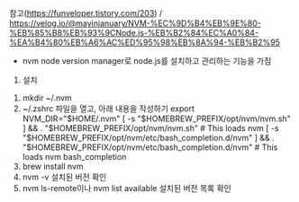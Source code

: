 참고(https://funveloper.tistory.com/203) / https://velog.io/@mayinjanuary/NVM-%EC%9D%B4%EB%9E%80-%EB%85%B8%EB%93%9CNode.js-%EB%B2%84%EC%A0%84-%EA%B4%80%EB%A6%AC%ED%95%98%EB%8A%94-%EB%B2%95

* nvm
node version manager로 node.js를 설치하고 관리하는 기능을 가짐

1. 설치
1) mkdir ~/.nvm
2) ~/.zshrc 파일을 열고, 아래 내용을 작성하기
 export NVM_DIR="$HOME/.nvm"
[ -s "$HOMEBREW_PREFIX/opt/nvm/nvm.sh" ] && \. "$HOMEBREW_PREFIX/opt/nvm/nvm.sh" # This loads nvm
[ -s "$HOMEBREW_PREFIX/opt/nvm/etc/bash_completion.d/nvm" ] && \. "$HOMEBREW_PREFIX/opt/nvm/etc/bash_completion.d/nvm" # This loads nvm bash_completion
3) brew install nvm
4) nvm -v 설치된 버전 확인
5) nvm ls-remote이나 nvm list available 설치된 버전 목록 확인